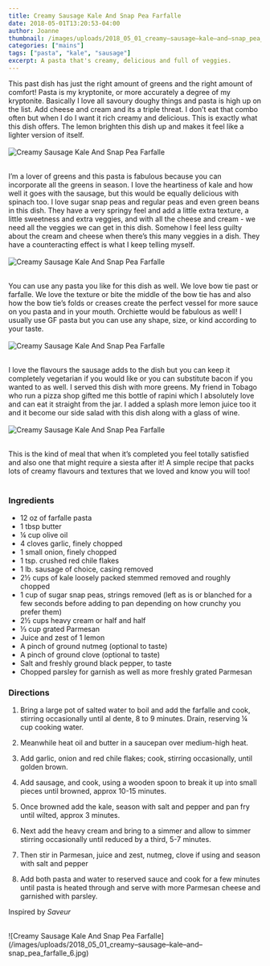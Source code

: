 ```yaml
---
title: Creamy Sausage Kale And Snap Pea Farfalle
date: 2018-05-01T13:20:53-04:00
author: Joanne
thumbnail: /images/uploads/2018_05_01_creamy–sausage–kale–and–snap_pea_farfalle_1.jpg
categories: ["mains"]
tags: ["pasta", "kale", "sausage"]
excerpt: A pasta that's creamy, delicious and full of veggies. 
---
```


This past dish has just the right amount of greens and the right amount of comfort! Pasta is my kryptonite, or more accurately a degree of my kryptonite. Basically I love all savoury doughy things and pasta is high up on the list. Add cheese and cream and its a triple threat. I don’t eat that combo often but when I do I want it rich creamy and delicious. This is exactly what this dish offers. The lemon brighten this dish up and makes it feel like a lighter version of itself.
</br>
</br>
![Creamy Sausage Kale And Snap Pea Farfalle](/images/uploads/2018_05_01_creamy–sausage–kale–and–snap_pea_farfalle_2.jpg)
</br>
</br>

I’m a lover of greens and this pasta is fabulous because you can incorporate all the greens in season. I love the heartiness of kale and how well it goes with the sausage, but this would be equally delicious with spinach too. I love sugar snap peas and regular peas and even green beans in this dish. They have a very springy feel and add a little extra texture, a little sweetness and extra veggies, and with all the cheese and cream - we need all the veggies we can get in this dish. Somehow I feel less guilty about the cream and cheese when there’s this many veggies in a dish. They have a counteracting effect is what I keep telling myself.
</br>
</br>
![Creamy Sausage Kale And Snap Pea Farfalle](/images/uploads/2018_05_01_creamy–sausage–kale–and–snap_pea_farfalle_3.jpg)
</br>
</br>

You can use any pasta you like for this dish as well. We love bow tie past or farfalle. We love the texture or bite the middle of the bow tie has and also how the bow tie’s folds or creases create the perfect vessel for more sauce on you pasta and in your mouth. Orchiette would be fabulous as well! I usually use GF pasta but you can use any shape, size, or kind according to your taste.
</br>
</br>
![Creamy Sausage Kale And Snap Pea Farfalle](/images/uploads/2018_05_01_creamy–sausage–kale–and–snap_pea_farfalle_4.jpg)
</br>
</br>

I love the flavours the sausage adds to the dish but you can keep it completely vegetarian if you would like or you can substitute bacon if you wanted to as well. I served this dish with more greens. My friend in Tobago who run a pizza shop gifted me this bottle of rapini which I absolutely love and can eat it straight from the jar. I added a splash more lemon juice too it and it become our side salad with this dish along with a glass of wine.
</br>
</br>
![Creamy Sausage Kale And Snap Pea Farfalle](/images/uploads/2018_05_01_creamy–sausage–kale–and–snap_pea_farfalle_5.jpg)
</br>
</br>

This is the kind of meal that when it’s completed you feel totally satisfied and also one that might require a siesta after it! A simple recipe that packs lots of creamy flavours and textures that we loved and know you will too!
</br>
</br>

### Ingredients

* 12 oz of farfalle pasta
* 1 tbsp butter
* &frac14; cup olive oil
* 4 cloves garlic, finely chopped
* 1 small onion, finely chopped
* 1 tsp. crushed red chile flakes
* 1 lb. sausage of choice, casing removed
* 2&frac12; cups of kale loosely packed stemmed removed and roughly chopped
* 1 cup of sugar snap peas, strings removed (left as is or blanched for a few seconds before adding to pan depending on how crunchy you prefer them)
* 2&frac12; cups heavy cream or half and half
* &frac13; cup grated Parmesan
* Juice and zest of 1 lemon
* A pinch of ground nutmeg (optional to taste)
* A pinch of ground clove (optional to taste)
* Salt and freshly ground black pepper, to taste
* Chopped parsley for garnish as well as more freshly grated Parmesan


### Directions

1. Bring a large pot of salted water to boil and add the farfalle and cook, stirring occasionally until al dente, 8 to 9 minutes. Drain, reserving &frac14; cup cooking water.

1. Meanwhile heat oil and butter in a saucepan over medium-high heat.

1. Add garlic, onion and red chile flakes; cook, stirring occasionally, until golden brown.

1. Add sausage, and cook, using a wooden spoon to break it up into small pieces until browned, approx 10-15 minutes.

1. Once browned add the kale, season with salt and pepper and pan fry until wilted, approx 3 minutes.

1. Next add the heavy cream and bring to a simmer and allow to simmer stirring occasionally until reduced by a third, 5-7 minutes.

1. Then stir in Parmesan, juice and zest, nutmeg, clove if using and season with salt and pepper

1. Add both pasta and water to reserved sauce and cook for a few minutes until pasta is heated through and serve with more Parmesan cheese and garnished with parsley.

Inspired by _Saveur_

</br>
![Creamy Sausage Kale And Snap Pea Farfalle](/images/uploads/2018_05_01_creamy–sausage–kale–and–snap_pea_farfalle_6.jpg)
